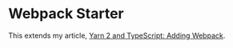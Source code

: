 # Webpack Starter

This extends my article, [Yarn 2 and TypeScript: Adding Webpack](https://medium.com/@thegrimsilence/yarn-2-and-typescript-adding-webpack-9dd9d24001f7).

<!-- TODO Pull article from Medium related to this project. -->
